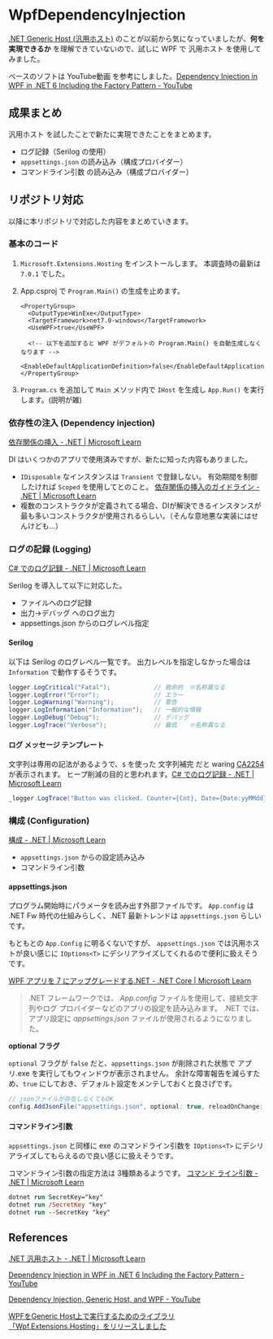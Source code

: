 # WpfDependencyInjection

[.NET Generic Host (汎用ホスト)](https://learn.microsoft.com/ja-jp/dotnet/core/extensions/generic-host) のことが以前から気になっていましたが、**何を実現できるか** を理解できていないので、試しに WPF で 汎用ホスト を使用してみました。

ベースのソフトは YouTube動画 を参考にしました。[Dependency Injection in WPF in .NET 6 Including the Factory Pattern - YouTube](https://www.youtube.com/watch?v=dLR_D2IJE1M&ab_channel=IAmTimCorey)



## 成果まとめ

汎用ホスト を試したことで新たに実現できたことをまとめます。

- ログ記録（Serilog の使用）
- `appsettings.json` の読み込み（構成プロバイダー）
- コマンドライン引数 の読み込み（構成プロバイダー）



## リポジトリ対応

以降に本リポジトリで対応した内容をまとめていきます。

### 基本のコード

1. `Microsoft.Extensions.Hosting` をインストールします。 本調査時の最新は `7.0.1` でした。

2. App.csproj で `Program.Main()` の生成を止めます。

   ```xaml
   <PropertyGroup>
     <OutputType>WinExe</OutputType>
     <TargetFramework>net7.0-windows</TargetFramework>
     <UseWPF>true</UseWPF>
   
     <!-- 以下を追加すると WPF がデフォルトの Program.Main() を自動生成しなくなります -->
     <EnableDefaultApplicationDefinition>false</EnableDefaultApplicationDefinition>
   </PropertyGroup>
   ```

3. `Program.cs` を追加して `Main` メソッド内で `IHost` を生成し `App.Run()` を実行します。(説明が雑)

   

### 依存性の注入 (Dependency injection)

[依存関係の挿入 - .NET | Microsoft Learn](https://learn.microsoft.com/ja-jp/dotnet/core/extensions/dependency-injection)

DI はいくつかのアプリで使用済みですが、新たに知った内容もありました。

- `IDisposable` なインスタンスは `Transient` で登録しない。 有効期間を制御したければ `Scoped` を使用してとのこと。 [依存関係の挿入のガイドライン - .NET | Microsoft Learn](https://learn.microsoft.com/ja-jp/dotnet/core/extensions/dependency-injection-guidelines#general-idisposable-guidelines)
- 複数のコンストラクタが定義されてる場合、DIが解決できるインスタンスが最も多いコンストラクタが使用されるらしい。（そんな意地悪な実装にはせんけども…）



### ログの記録 (Logging)

[C# でのログ記録 - .NET | Microsoft Learn](https://learn.microsoft.com/ja-jp/dotnet/core/extensions/logging?tabs=command-line)

Serilog を導入して以下に対応した。

- ファイルへのログ記録
- 出力→デバッグ へのログ出力
- appsettings.json からのログレベル指定



#### Serilog

以下は Serilog のログレベル一覧です。 出力レベルを指定しなかった場合は `Information` で動作するそうです。

```cs
logger.LogCritical("Fatal");            // 致命的　※名称異なる
logger.LogError("Error");               // エラー
logger.LogWarning("Warning");           // 警告
logger.LogInformation("Information");   // 一般的な情報
logger.LogDebug("Debug");               // デバッグ
logger.LogTrace("Verbose");             // 最低　　※名称異なる
```



#### ログ メッセージ テンプレート

文字列は専用の記法があるようで、`$` を使った 文字列補完 だと waring [CA2254](https://learn.microsoft.com/ja-jp/dotnet/fundamentals/code-analysis/quality-rules/ca2254) が表示されます。 ヒープ削減の目的と思われます。[C# でのログ記録 - .NET | Microsoft Learn](https://learn.microsoft.com/ja-jp/dotnet/core/extensions/logging?tabs=command-line#log-message-template)

```cs
_logger.LogTrace("Button was clicked. Counter={Cnt}, Date={Date:yyMMdd}", ButtonCounter, DateTime.Now);
```



### 構成 (Configuration)

[構成 - .NET | Microsoft Learn](https://learn.microsoft.com/ja-jp/dotnet/core/extensions/configuration)

- `appsettings.json` からの設定読み込み
- コマンドライン引数



#### appsettings.json

プログラム開始時にパラメータを読み出す外部ファイルです。 `App.config` は .NET Fw 時代の仕組みらしく、.NET 最新トレンドは `appsettings.json` らしいです。

もともとの `App.Config` に明るくないですが、 `appsettings.json` では汎用ホストが良い感じに `IOptions<T>` にデシリアライズしてくれるので便利に扱えそうです。

[WPF アプリを 7 にアップグレードする.NET - .NET Core | Microsoft Learn](https://learn.microsoft.com/ja-jp/dotnet/core/porting/upgrade-assistant-wpf-framework#use-appsettingsjson-with-the-wpf-sample-app)

> .NET フレームワークでは、 *App.config* ファイルを使用して、接続文字列やログ プロバイダーなどのアプリの設定を読み込みます。 .NET では、アプリ設定に *appsettings.json* ファイルが使用されるようになりました。

**optional フラグ**

`optional` フラグが `false` だと、`appsettings.json` が削除された状態で アプリ.exe を実行してもウィンドウが表示されません。 余計な障害報告を減らすため、`true` にしておき、デフォルト設定をメンテしておくと良さげです。

```cs
// jsonファイルが存在しなくてもOK 
config.AddJsonFile("appsettings.json", optional: true, reloadOnChange: false);
```



#### コマンドライン引数

`appsettings.json` と同様に exe のコマンドライン引数を  `IOptions<T>` にデシリアライズしてもらえるので良い感じに扱えそうです。

コマンドライン引数の指定方法は 3種類あるようです。 [コマンド ライン引数 - .NET | Microsoft Learn](https://learn.microsoft.com/ja-jp/dotnet/core/extensions/configuration-providers#command-line-arguments)

```ps
dotnet run SecretKey="key"
dotnet run /SecretKey "key"
dotnet run --SecretKey "key"
```



## References

[.NET 汎用ホスト - .NET | Microsoft Learn](https://learn.microsoft.com/ja-jp/dotnet/core/extensions/generic-host)

[Dependency Injection in WPF in .NET 6 Including the Factory Pattern - YouTube](https://www.youtube.com/watch?v=dLR_D2IJE1M&ab_channel=IAmTimCorey)

[Dependency Injection, Generic Host, and WPF - YouTube](https://www.youtube.com/watch?v=j3pl2tkBM1A&ab_channel=KevinBost)

[WPFをGeneric Host上で実行するためのライブラリ「Wpf.Extensions.Hosting」をリリースしました](https://zenn.dev/nuits_jp/articles/wpf-extensions-hosting)

